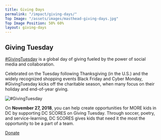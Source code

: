 ```yaml
---
title: Giving Days
permalink: "/impact/giving-days/"
Top Image: "/assets/images/masthead-giving-days.jpg"
Top Image Position: 50% 60%
layout: giving-days
---
```


## Giving Tuesday

[#GivingTuesday](https://www.givingtuesday.org/) is a global day of giving fueled by the power of social media and collaboration. 

Celebrated on the Tuesday following Thanksgiving (in the U.S.) and the widely recognized shopping events Black Friday and Cyber Monday, #GivingTuesday kicks off the charitable season, when many focus on their holiday and end-of-year giving.

![#GivingTuesday](/uploads/gt-2018.png)

On **November 27, 2018**, you can help create opportunities for MORE kids in DC by supporting DC SCORES on Giving Tuesday. Through soccer, poetry, and service-learning, DC SCORES gives kids that need it the most the opportunity to be a part of a team.

[Donate](http://bit.ly/DCSgivingtuesday)
